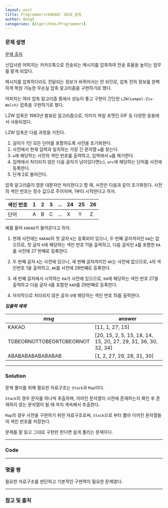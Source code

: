 ```yaml
---
layout: post
title: Programmers(KAKAO) 2018_압축
author: Bong5
categories: [Algorithms/Programmers]
---
```


### 문제 설명

[문제 출처](https://programmers.co.kr/learn/courses/30/lessons/17684)

신입사원 어피치는 카카오톡으로 전송되는 메시지를 압축하여 전송 효율을 높이는 업무를 맡게 되었다.

메시지를 압축하더라도 전달되는 정보가 바뀌어서는 안 되므로, 압축 전의 정보를 완벽하게 복원 가능한 무손실 압축 알고리즘을 구현하기로 했다.

어피치는 여러 압축 알고리즘 중에서 성능이 좋고 구현이 간단한 `LZW(Lempel-Ziv-Welch)` 압축을 구현하기로 했다.

LZW 압축은 1983년 발표된 알고리즘으로, 이미지 파일 포맷인 GIF 등 다양한 응용에서 사용되었다.

LZW 압축은 다음 과정을 거친다.

1. 길이가 1인 모든 단어를 포함하도록 사전을 초기화한다.
2. 사전에서 현재 입력과 일치하는 가장 긴 문자열 `w`를 찾는다.
3. `w`에 해당하는 사전의 색인 번호를 출력하고, 입력에서 `w`를 제거한다.
4. 입력에서 처리되지 않은 다음 글자가 남아있다면(`c`), `w+c`에 해당하는 단어를 사전에 등록한다.
5. 단계 2로 돌아간다.

압축 알고리즘이 영문 대문자만 처리한다고 할 때, 사전은 다음과 같이 초기화된다. 사전의 색인 번호는 정수 값으로 주어지며, 1부터 시작한다고 하자.

| 색인 번호 |	1 | 2 | 3 | ... | 24 | 25 | 26 |
|---|---|---|---|---|---|---|---|
| 단어 | A | B | C | ... | X | Y | Z |

예를 들어 `KAKAO`가 들어온다고 하자.

1. 현재 사전에는 `KAKAO`의 첫 글자 `K`는 등록되어 있으나, 두 번째 글자까지인 `KA`는 없으므로, 첫 글자 `K`에 해당하는 색인 번호 11을 출력하고, 다음 글자인 `A`를 포함한 `KA`를 사전에 27 번째로 등록한다.

2. 두 번째 글자 `A`는 사전에 있으나, 세 번째 글자까지인 `AK`는 사전에 없으므로, `A`의 색인번호 1을 출력하고, `AK`를 사전에 28번쨰로 등록한다.

3. 세 번째 글자에서 시작하는 `KA`가 사전에 있으므로, `KA`에 해당하는 색인 번호 27을 출력하고 다음 글자 `O`를 포함한 `KAO`를 29번째로 등록한다.

4. 마지막으로 처리되지 않은 글자 `O`에 해당하는 색인 번호 15를 출력한다.


**_입출력 예제_**

| msg | answer |
|---|---|
| KAKAO | [11, 1, 27, 15] |
| TOBEORNOTTOBEORTOBEORNOT | [20, 15, 2, 5, 15, 18, 14, 15, 20, 27, 29, 31, 36, 30, 32, 34] |
| ABABABABABABABAB | [1, 2, 27, 29, 28, 31, 30] |



---

### Solution

문제 풀이를 위해 필요한 자료구조는 `Stack`과 `Map`이다.

`Stack`의 경우 문자를 하나씩 추출하며, 이어진 문자열이 사전에 존재하는지 확인 후 존재하지 않는 문자열이 될 때 까지 계속해서 추출한다.

`Map`의 경우 사전을 구현하기 위한 자료구조로써, `Stack`으로 부터 뽑아 이어진 문자열들의 색인 번호를 저장한다.

문제를 잘 읽고 그대로 구현만 한다면 쉽게 풀리는 문제이다.

---


### Code

<script src="https://gist.github.com/BongHoLee/a4fa6a68330303b321e3d555e97b46d4.js"></script>


---

### 몇줄 평

필요한 자료구조를 판단하고 기본적인 구현력이 필요한 문제였다.

---



### 참고 및 출처
